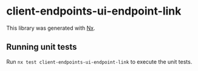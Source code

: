 # client-endpoints-ui-endpoint-link

This library was generated with [Nx](https://nx.dev).

## Running unit tests

Run `nx test client-endpoints-ui-endpoint-link` to execute the unit tests.
